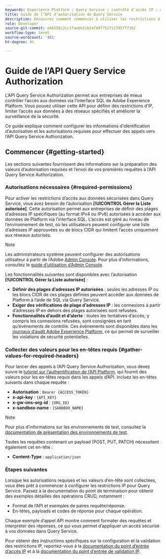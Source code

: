 ```yaml
---
keywords: Experience Platform ; Query Service ; contrôle d’accès IP ; autorisation ; API ; prise en main
title: Guide de l’API d’autorisation de Query Service
description: Découvrez comment commencer à utiliser les restrictions d’autorisation et de plage d’adresses IP pour un accès sécurisé aux données dans Adobe Experience Platform Query Service.
role: Developer
source-git-commit: eb6558c2cc3faebb2cb14f49f7517227d57f7162
workflow-type: tm+mt
source-wordcount: '461'
ht-degree: 4%

---
```


# Guide de l’API Query Service Authorization

L’API Query Service Authorization permet aux entreprises de mieux contrôler l’accès aux données via l’interface SQL de Adobe Experience Platform. Vous pouvez utiliser cette API pour définir des restrictions d’IP, limiter l’accès aux données à des réseaux spécifiés et améliorer la surveillance de la sécurité.

Ce guide explique comment configurer les informations d’identification d’autorisation et les autorisations requises pour effectuer des appels vers l’API Query Service Authorization.

## Commencer {#getting-started}

Les sections suivantes fournissent des informations sur la préparation des valeurs d’autorisation requises et l’envoi de vos premières requêtes à l’API Query Service Authorization.

### Autorisations nécessaires {#required-permissions}

Pour activer les restrictions d’accès aux données sécurisées dans Query Service, vous avez besoin de l’autorisation **[!UICONTROL Gérer la Liste autorisée]**. Cette autorisation permet aux entreprises de définir des plages d’adresses IP spécifiques (au format IPv4 ou IPv6) autorisées à accéder aux données de Platform via l’interface SQL. L’accès est géré au niveau de l’environnement de test, où les utilisateurs peuvent configurer une liste d’adresses IP approuvées ou de blocs CIDR qui limitent l’accès uniquement aux réseaux autorisés.

>[!NOTE]
>
>Les administrateurs système peuvent configurer des autorisations utilisateur à partir de l’Adobe [Admin Console](https://adminconsole.adobe.com/). Pour plus d’informations, consultez le [guide d’utilisation d’Admin Console](https://helpx.adobe.com/fr/enterprise/using/admin-console.html).

Les fonctionnalités suivantes sont disponibles avec l’autorisation **[!UICONTROL Gérer la Liste autorisée]** :

- **Définir des plages d’adresses IP autorisées** : seules les adresses IP ou les blocs CIDR de ces plages définies peuvent accéder aux données de Platform à l’aide de SQL via Query Service.
- **Exiger des vérifications de plage d’adresses IP** : les connexions à partir d’adresses IP en dehors des plages autorisées sont refusées.
- **Fonctionnalités d’audit et d’alerte** : toutes les tentatives d’accès, y compris les connexions refusées, sont consignées en tant qu’événements de contrôle. Ces événements sont disponibles dans les [journaux d’audit Adobe Experience Platform](../../landing/governance-privacy-security/audit-logs/overview.md), ce qui permet de surveiller les violations de sécurité potentielles.

### Collecter des valeurs pour les en-têtes requis {#gather-values-for-required-headers}

Pour lancer des appels à l’API Query Service Authorization, vous devez suivre le [tutoriel sur l’authentification de l’API Platform](../../landing/api-authentication.md), qui fournit des valeurs pour les en-têtes requis dans les appels d’API. Incluez les en-têtes suivants dans chaque requête :

- **Autorisation** : `Bearer {ACCESS_TOKEN}`
- **x-api-key** : `{API_KEY}`
- **x-gw-ims-org-id** : `{ORG_ID}`
- **x-sandbox-name** : `{SANDBOX_NAME}`

>[!NOTE]
>
> Pour plus d’informations sur les environnements de test, consultez la [documentation de présentation des environnements de test](../../sandboxes/home.md).

Toutes les requêtes contenant un payload (POST, PUT, PATCH) nécessitent également cet en-tête :

- **Content-Type** : `application/json`

### Étapes suivantes

Lorsque les autorisations requises et les valeurs d’en-tête sont collectées, vous êtes prêt à commencer à configurer les restrictions IP pour Query Service. Passez à la documentation du point de terminaison pour obtenir des exemples détaillés des opérations CRUD, notamment :

- Format de l’API et exemples de paires requête/réponse.
- En-têtes, payloads et codes de réponse pour chaque opération.

Chaque exemple d’appel API montre comment formater des requêtes et interpréter des réponses, ce qui vous permet d’appliquer un accès sécurisé à vos données dans Query Service.

Pour obtenir des instructions spécifiques sur la configuration et la validation des restrictions IP, reportez-vous à la [documentation du point d’entrée d’accès IP](./ip-access.md) et à la [ documentation du point d’entrée de validation IP](./validate.md).
